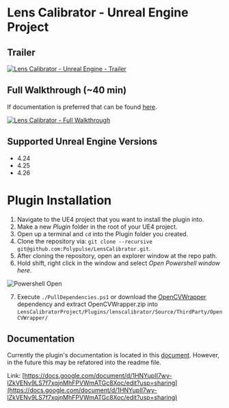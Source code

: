 # Lens Calibrator - Unreal Engine Project
## Trailer
[![Lens Calibrator - Unreal Engine - Trailer](https://img.youtube.com/vi/HfIi4gkH9Es/0.jpg)](https://www.youtube.com/watch?v=HfIi4gkH9Es)

## Full Walkthrough (~40 min)
If documentation is preferred that can be found [here](https://docs.google.com/document/d/1HNYupII7wy-lZkVENv9LS7f7xqjnMhFPVWmATGc8Xoc/edit?usp=sharing).

[![Lens Calibrator - Full Walkthrough](https://img.youtube.com/vi/CBvmpoI9hAs/0.jpg)](https://www.youtube.com/watch?v=CBvmpoI9hAs)

## Supported Unreal Engine Versions
- 4.24
- 4.25
- 4.26

# Plugin Installation
1. Navigate to the UE4 project that you want to install the plugin into.
2. Make a new *Plugin* folder in the root of your UE4 project.
3. Open up a terminal and ```cd``` into the Plugin folder you created.
4. Clone the repository via: ```git clone --recursive git@github.com:Polypulse/LensCalibrator.git```.
5. After cloning the repository, open an explorer window at the repo path.
6. Hold shift, right click in the window and select *Open Powershell window here*.

![Powershell Open](./Resources/openpowershell.png)

7. Execute ```./PullDependencies.ps1``` or download the [OpenCVWrapper](https://github.com/Polypulse/OpenCVWrapper/releases) dependency and extract OpenCVWrapper.zip into ```LensCalibratorProject/Plugins/lenscalibrator/Source/ThirdParty/OpenCVWrapper/```

## Documentation
Currently the plugin's documentation is located in this [document](https://docs.google.com/document/d/1HNYupII7wy-lZkVENv9LS7f7xqjnMhFPVWmATGc8Xoc/edit?usp=sharing). However, in the future this may be refatored into the readme file.

Link: [https://docs.google.com/document/d/1HNYupII7wy-lZkVENv9LS7f7xqjnMhFPVWmATGc8Xoc/edit?usp=sharing](https://docs.google.com/document/d/1HNYupII7wy-lZkVENv9LS7f7xqjnMhFPVWmATGc8Xoc/edit?usp=sharing)
